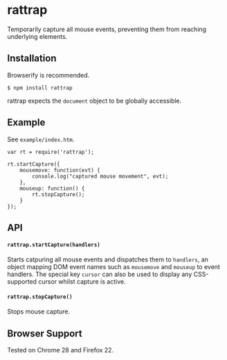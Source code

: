 # rattrap

Temporarily capture all mouse events, preventing them from reaching underlying elements.

## Installation

Browserify is recommended.

    $ npm install rattrap

rattrap expects the `document` object to be globally accessible.

## Example

See `example/index.htm`.

    var rt = require('rattrap');

    rt.startCapture({
        mousemove: function(evt) {
            console.log("captured mouse movement", evt);
        },
        mouseup: function() {
            rt.stopCapture();
        }
    });

## API

#### `rattrap.startCapture(handlers)`

Starts catpuring all mouse events and dispatches them to `handlers`, an object mapping DOM event names such as `mousemove` and `mouseup` to event handlers. The special key `cursor` can also be used to display any CSS-supported cursor whilst capture is active.

#### `rattrap.stopCapture()`

Stops mouse capture.

## Browser Support

Tested on Chrome 28 and Firefox 22.